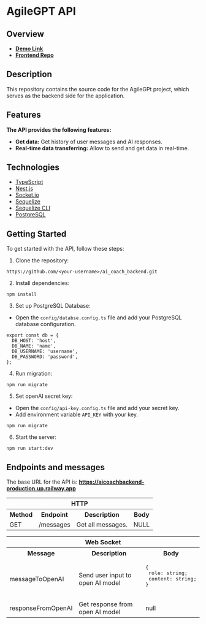 # AgileGPT API

## Overview

- [**Demo Link**](https://bohdan-mykhailenko.github.io/ai_coach/)
- [**Frontend Repo**](https://github.com/bohdan-mykhailenko/ai_coach)

## Description

This repository contains the source code for the AgileGPt project, which serves as the backend side for the application.

## Features

**The API provides the following features:**

- **Get data:** Get history of user messages and AI responses.
- **Real-time data transferring:** Allow to send and get data in real-time.

## Technologies

- [TypeScript](https://www.typescriptlang.org/)
- [Nest.js](https://nestjs.com/)
- [Socket.io](https://socket.io/)
- [Sequelize](https://sequelize.org/)
- [Sequelize CLI](https://sequelize.org/docs/v7/cli/)
- [PostgreSQL](https://www.postgresql.org/)

## Getting Started

To get started with the API, follow these steps:

1. Clone the repository:

```shell
https://github.com/<your-username>/ai_coach_backend.git
```

2. Install dependencies:

```shell
npm install
```

3. Set up PostgreSQL Database:
 - Open the `config/databse.config.ts` file and add your PostgreSQL database configuration.

```
export const db = {
  DB_HOST: 'host',
  DB_NAME: 'name',
  DB_USERNAME: 'username',
  DB_PASSWORD: 'password',
};
```

4. Run migration:

```shell
npm run migrate
```

5. Set openAI secret key:
- Open the `config/api-key.config.ts` file and add your secret key.
- Add environment variable `API_KEY` with your key.

```shell
npm run migrate
```

6. Start the server:

```shell
npm run start:dev
```


## Endpoints and messages

The base URL for the API is: **https://aicoachbackend-production.up.railway.app**

<table>
 <tr>
        <th colspan="4">HTTP</th>
    </tr>
    <tr>
        <th>
        	Method
        </th>
        <th>
        	Endpoint
        </th>
        <th>
        	Description
        </th>
        <th>
        	Body
        </th>
    </tr>
    <tr>
        <td>
        	GET
        </td>
        <td>
        		/messages
        </td>
        <td>
        	Get all messages.
        </td>
        <td>
        	NULL
        </td>
    </tr>
</table>


<table>
 <tr>
        <th colspan="3">Web Socket</th>
    </tr>
    <tr>
        <th>
        	Message
        </th>
        <th>
        	Description
        </th>
        <th>
        	Body
        </th>
    </tr>
    <tr>
        <td>
        messageToOpenAI
        </td>
        <td>
        	Send user input to open AI model
        </td>
        <td>
        	<pre>
{
 role: string;
 content: string;
}
         </pre>
        </td>
    </tr>
<tr>
        <td>
        responseFromOpenAI
        </td>
        <td>
        	Get response from open AI model
        </td>
        <td>
        	null
        </td>
    </tr>
</table>
